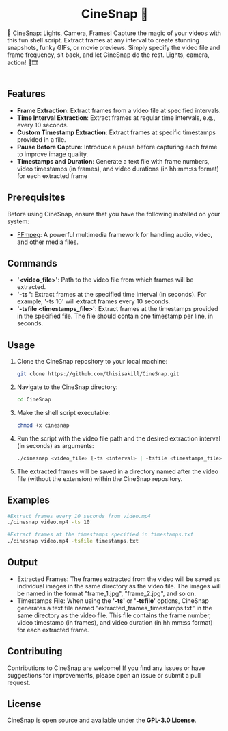 <h1 align="center">CineSnap 🎥</h1>
🎥 CineSnap: Lights, Camera, Frames! Capture the magic of your videos with this fun shell script. Extract frames at any interval to create stunning snapshots, funky GIFs, or movie previews. Simply specify the video file and frame frequency, sit back, and let CineSnap do the rest. Lights, camera, action! 📸🎞️
<br></br>

## Features

- **Frame Extraction**: Extract frames from a video file at specified intervals.
- **Time Interval Extraction**: Extract frames at regular time intervals, e.g., every 10 seconds.
- **Custom Timestamp Extraction**: Extract frames at specific timestamps provided in a file.
- **Pause Before Capture**: Introduce a pause before capturing each frame to improve image quality.
- **Timestamps and Duration**: Generate a text file with frame numbers, video timestamps (in frames), and video durations (in hh:mm:ss format) for each extracted frame

## Prerequisites

Before using CineSnap, ensure that you have the following installed on your system:

- [FFmpeg](https://ffmpeg.org/): A powerful multimedia framework for handling audio, video, and other media files.

## Commands

- **'<video_file>'**: Path to the video file from which frames will be extracted.
- **'-ts <interval>'**: Extract frames at the specified time interval (in seconds). For example, '-ts 10' will extract frames every 10 seconds.
- **'-tsfile <timestamps_file>'**: Extract frames at the timestamps provided in the specified file. The file should contain one timestamp per line, in seconds.

## Usage

1. Clone the CineSnap repository to your local machine:
   ```bash
   git clone https://github.com/thisisakill/CineSnap.git
   ```
2. Navigate to the CineSnap directory:
   ```bash
   cd CineSnap
   ```
3. Make the shell script executable:
   ```bash
   chmod +x cinesnap
   ```
4. Run the script with the video file path and the desired extraction interval (in seconds) as arguments:
   ```bash
   ./cinesnap <video_file> [-ts <interval> | -tsfile <timestamps_file>]
   ```
5. The extracted frames will be saved in a directory named after the video file (without the extension) within the CineSnap repository.

## Examples

```bash
#Extract frames every 10 seconds from video.mp4
./cinesnap video.mp4 -ts 10
```

```bash
#Extract frames at the timestamps specified in timestamps.txt
./cinesnap video.mp4 -tsfile timestamps.txt
```
## Output

- Extracted Frames: The frames extracted from the video will be saved as individual images in the same directory as the video file. The images will be named in the format "frame_1.jpg", "frame_2.jpg", and so on.
- Timestamps File: When using the **'-ts'** or **'-tsfile'** options, CineSnap generates a text file named "extracted_frames_timestamps.txt" in the same directory as the video file. This file contains the frame number, video timestamp (in frames), and video duration (in hh:mm:ss format) for each extracted frame.

## Contributing
Contributions to CineSnap are welcome! If you find any issues or have suggestions for improvements, please open an issue or submit a pull request.

## License
CineSnap is open source and available under the **GPL-3.0 License**.
